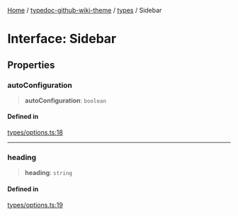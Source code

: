 [Home](../../../README.md) / [typedoc-github-wiki-theme](../../README.md) / [types](../README.md) / Sidebar

# Interface: Sidebar

## Properties

### autoConfiguration

> **autoConfiguration**: `boolean`

#### Defined in

[types/options.ts:18](https://github.com/typedoc2md/typedoc-plugin-markdown/blob/7934b23566f374f44fe6de5fd9240ab185bf799f/packages/typedoc-github-wiki-theme/src/types/options.ts#L18)

***

### heading

> **heading**: `string`

#### Defined in

[types/options.ts:19](https://github.com/typedoc2md/typedoc-plugin-markdown/blob/7934b23566f374f44fe6de5fd9240ab185bf799f/packages/typedoc-github-wiki-theme/src/types/options.ts#L19)
